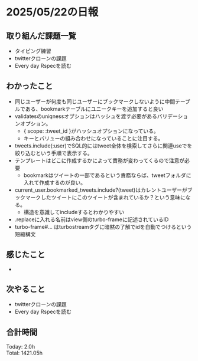 # 2025/05/22の日報
## 取り組んだ課題一覧
* タイピング練習
* twitterクローンの課題
* Every day Rspecを読む
## わかったこと 
* 同じユーザーが何度も同じユーザーにブックマークしないように中間テーブルである、bookmarkテーブルにユニークキーを追加すると良い
* validatesのuniqnessオプションはハッシュを渡す必要があるバリデーションオプション。
  *  { scope: :tweet_id }がハッシュオプションになっている。
  *  キーとバリューの組み合わせになっていることに注目する。
* tweets.include(:user)でSQL的にはtweet全体を検索してさらに関連useでを絞り込むという手順で表示する。
* テンプレートはどこに作成するかによって責務が変わってくるので注意が必要
  *  bookmarkはツイートの一部であるという責務ならば、tweetフォルダに入れて作成するのが良い。
* current_user.bookmarked_tweets.include?(tweet)はカレントユーザーがブックマークしたツイートにこのツイートが含まれているか？という意味になる。
  * 構造を意識してincludeするとわかりやすい
* .replaceに入れる名前はview側のturbo-frameに記述されているID
* turbo-frame#... はturbostreamタグに暗黙の了解でidを自動でつけるという短縮構文   
## 感じたこと
* 
## 次やること
* twitterクローンの課題
* Every day Rspecを読む
##  合計時間 
Today: 2.0h<br>
Total: 1421.05h
